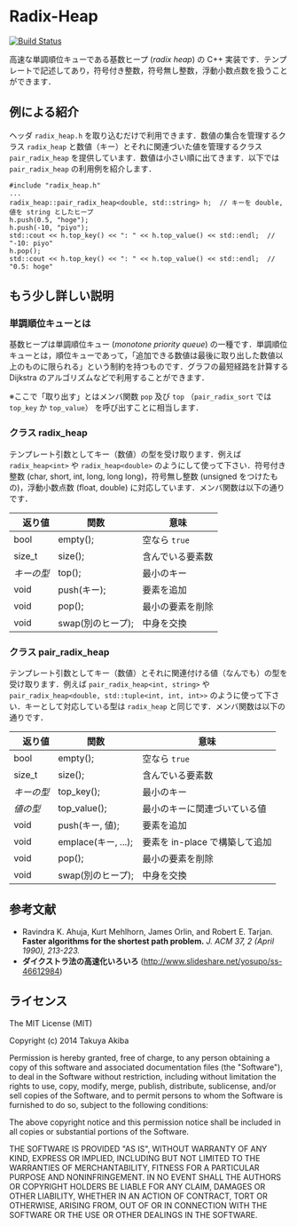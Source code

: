 Radix-Heap
========
[![Build Status](https://travis-ci.org/iwiwi/radix-heap.svg?branch=master)](https://travis-ci.org/iwiwi/radix-heap)

高速な単調順位キューである基数ヒープ (*radix heap*) の C++ 実装です．テンプレートで記述してあり，符号付き整数，符号無し整数，浮動小数点数を扱うことができます．

## 例による紹介

ヘッダ `radix_heap.h` を取り込むだけで利用できます．数値の集合を管理するクラス `radix_heap` と数値（キー）とそれに関連づいた値を管理するクラス `pair_radix_heap` を提供しています．数値は小さい順に出てきます．以下では `pair_radix_heap` の利用例を紹介します．

    #include "radix_heap.h"
    ...
    radix_heap::pair_radix_heap<double, std::string> h;  // キーを double, 値を string としたヒープ
    h.push(0.5, "hoge");
    h.push(-10, "piyo");
    std::cout << h.top_key() << ": " << h.top_value() << std::endl;  // "-10: piyo"
    h.pop();
    std::cout << h.top_key() << ": " << h.top_value() << std::endl;  // "0.5: hoge"

## もう少し詳しい説明

### 単調順位キューとは
基数ヒープは単調順位キュー (*monotone priority queue*) の一種です．単調順位キューとは，順位キューであって，「追加できる数値は最後に取り出した数値以上のものに限られる」という制約を持つものです．グラフの最短経路を計算する Dijkstra のアルゴリズムなどで利用することができます．

※ここで「取り出す」とはメンバ関数 `pop` 及び `top` （`pair_radix_sort` では `top_key` か `top_value`） を呼び出すことに相当します．


### クラス radix_heap

テンプレート引数としてキー（数値）の型を受け取ります．例えば `radix_heap<int>` や `radix_heap<double>` のようにして使って下さい．符号付き整数 (char, short, int, long, long long)，符号無し整数 (unsigned をつけたもの)，浮動小数点数 (float, double) に対応しています．メンバ関数は以下の通りです．

|　返り値 | 関数    | 意味           |
| ------------- | ------------- | ---- |
| bool | empty();   | 空なら `true` |
| size_t | size();   | 含んでいる要素数 |
| *キーの型* | top(); | 最小のキー |
| void | push(キー); | 要素を追加       |
| void | pop(); | 最小の要素を削除 |
| void | swap(別のヒープ); | 中身を交換      |


### クラス pair_radix_heap

テンプレート引数としてキー（数値）とそれに関連付ける値（なんでも）の型を受け取ります．例えば `pair_radix_heap<int, string>` や `pair_radix_heap<double, std::tuple<int, int, int>>` のように使って下さい．キーとして対応している型は `radix_heap` と同じです．メンバ関数は以下の通りです．

|　返り値 | 関数    | 意味           |
| ------------- | ------------- | ---- |
| bool | empty();   | 空なら `true` |
| size_t | size();   | 含んでいる要素数 |
| *キーの型* | top_key(); | 最小のキー |
| *値の型* | top_value(); | 最小のキーに関連づいている値 |
| void | push(キー, 値); | 要素を追加       |
| void | emplace(キー, ...); | 要素を in-place で構築して追加      |
| void | pop(); | 最小の要素を削除 |
| void | swap(別のヒープ); | 中身を交換      |


## 参考文献
* Ravindra K. Ahuja, Kurt Mehlhorn, James Orlin, and Robert E. Tarjan. **Faster algorithms for the shortest path problem.** *J. ACM 37, 2 (April 1990), 213-223.*
* **ダイクストラ法の高速化いろいろ** (http://www.slideshare.net/yosupo/ss-46612984)

## ライセンス

The MIT License (MIT)

Copyright (c) 2014 Takuya Akiba

Permission is hereby granted, free of charge, to any person obtaining a copy of this software and associated documentation files (the "Software"), to deal in the Software without restriction, including without limitation the rights to use, copy, modify, merge, publish, distribute, sublicense, and/or sell copies of the Software, and to permit persons to whom the Software is furnished to do so, subject to the following conditions:

The above copyright notice and this permission notice shall be included in all copies or substantial portions of the Software.

THE SOFTWARE IS PROVIDED "AS IS", WITHOUT WARRANTY OF ANY KIND, EXPRESS OR IMPLIED, INCLUDING BUT NOT LIMITED TO THE WARRANTIES OF MERCHANTABILITY, FITNESS FOR A PARTICULAR PURPOSE AND NONINFRINGEMENT. IN NO EVENT SHALL THE AUTHORS OR COPYRIGHT HOLDERS BE LIABLE FOR ANY CLAIM, DAMAGES OR OTHER LIABILITY, WHETHER IN AN ACTION OF CONTRACT, TORT OR OTHERWISE, ARISING FROM, OUT OF OR IN CONNECTION WITH THE SOFTWARE OR THE USE OR OTHER DEALINGS IN THE SOFTWARE.
